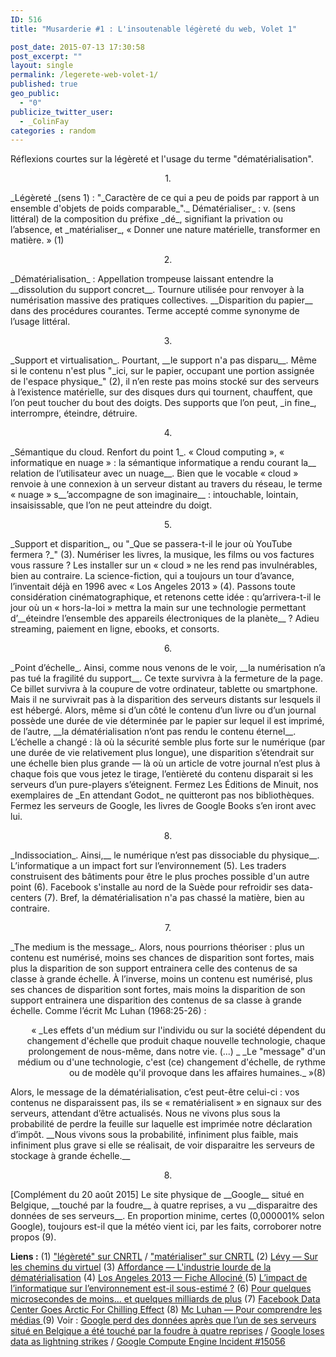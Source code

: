 ```yaml
---
ID: 516
title: "Musarderie #1 : L'insoutenable légèreté du web, Volet 1"

post_date: 2015-07-13 17:30:58
post_excerpt: ""
layout: single
permalink: /legerete-web-volet-1/
published: true
geo_public:
  - "0"
publicize_twitter_user:
  - _ColinFay
categories : random
---
```

Réflexions courtes sur la légèreté et l'usage du terme "dématérialisation".

<!--more-->
<p style="text-align: center;">1.</p>
_Légèreté _(sens 1) : "_Caractère de ce qui a peu de poids par rapport à un ensemble d'objets de poids comparable_"._
Dématérialiser_ : v. (sens littéral) de la composition du préfixe _dé_, signifiant la privation ou l’absence, et _matérialiser_, « Donner une nature matérielle, transformer en matière. » (1)
<p style="text-align: center;"> 2.</p>
_Dématérialisation_ : Appellation trompeuse laissant entendre la __dissolution du support concret__. Tournure utilisée pour renvoyer à la numérisation massive des pratiques collectives. __Disparition du papier__ dans des procédures courantes. Terme accepté comme synonyme de l’usage littéral.
<p style="text-align: center;">3.</p>
_Support et virtualisation_. Pourtant, __le support n'a pas disparu__. Même si le contenu n'est plus "_ici, sur le papier, occupant une portion assignée de l'espace physique_" (2), il n’en reste pas moins stocké sur des serveurs à l’existence matérielle, sur des disques durs qui tournent, chauffent, que l’on peut toucher du bout des doigts. Des supports que l’on peut, _in fine_, interrompre, éteindre, détruire.
<p style="text-align: center;">4.</p>
_Sémantique du cloud. Renfort du point 1_. « Cloud computing », « informatique en nuage » : la sémantique informatique a rendu courant la__ relation de l’utilisateur avec un nuage__. Bien que le vocable « cloud » renvoie à une connexion à un serveur distant au travers du réseau, le terme « nuage » s__’accompagne de son imaginaire__ : intouchable, lointain, insaisissable, que l’on ne peut atteindre du doigt.

<p style="text-align: center;">5.</p>
_Support et disparition_, ou "_Que se passera-t-il le jour où YouTube fermera ?_" (3). Numériser les livres, la musique, les films ou vos factures vous rassure ? Les installer sur un « cloud » ne les rend pas invulnérables, bien au contraire. La science-fiction, qui a toujours un tour d’avance, l’inventait déjà en 1996 avec « Los Angeles 2013 » (4). Passons toute considération cinématographique, et retenons cette idée : qu’arrivera-t-il le jour où un « hors-la-loi » mettra la main sur une technologie permettant d’__éteindre l’ensemble des appareils électroniques de la planète__ ? Adieu streaming, paiement en ligne, ebooks, et consorts.
<p style="text-align: center;">6.</p>
_Point d’échelle_. Ainsi, comme nous venons de le voir, __la numérisation n’a pas tué la fragilité du support__. Ce texte survivra à la fermeture de la page. Ce billet survivra à la coupure de votre ordinateur, tablette ou smartphone. Mais il ne survivrait pas à la disparition des serveurs distants sur lesquels il est hébergé. Alors, même si d’un côté le contenu d’un livre ou d’un journal possède une durée de vie déterminée par le papier sur lequel il est imprimé, de l’autre, __la dématérialisation n’ont pas rendu le contenu éternel__. L’échelle a changé : là où la sécurité semble plus forte sur le numérique (par une durée de vie relativement plus longue), une disparition s’étendrait sur une échelle bien plus grande — là où un article de votre journal n’est plus à chaque fois que vous jetez le tirage, l’entièreté du contenu disparait si les serveurs d’un pure-players s’éteignent. Fermez Les Éditions de Minuit, nos exemplaires de _En attendant Godot_ ne quitteront pas nos bibliothèques. Fermez les serveurs de Google, les livres de Google Books s’en iront avec lui.
<p style="text-align: center;">8.</p>
_Indissociation_. Ainsi,__ le numérique n’est pas dissociable du physique__. L’informatique a un impact fort sur l’environnement (5). Les traders construisent des bâtiments pour être le plus proches possible d'un autre point (6). Facebook s'installe au nord de la Suède pour refroidir ses data-centers (7). Bref, la dématérialisation n'a pas chassé la matière, bien au contraire.
<p style="text-align: center;">7.</p>
_The medium is the message_. Alors, nous pourrions théoriser : plus un contenu est numérisé, moins ses chances de disparition sont fortes, mais plus la disparition de son support entrainera celle des contenus de sa classe à grande échelle. À l’inverse, moins un contenu est numérisé, plus ses chances de disparition sont fortes, mais moins la disparition de son support entrainera une disparition des contenus de sa classe à grande échelle. Comme l’écrit Mc Luhan (1968:25-26) :
<p style="text-align: right;">« _Les effets d'un médium sur l'individu ou sur la société dépendent du changement d'échelle que produit chaque nouvelle technologie, chaque prolongement de nous-même, dans notre vie. (...) _
_Le "message" d'un médium ou d'une technologie, c'est (ce) changement d'échelle, de rythme ou de modèle qu'il provoque dans les affaires humaines._ »(8)</p>
Alors, le message de la dématérialisation, c’est peut-être celui-ci : vos contenus ne disparaissent pas, ils se « rematérialisent » en signaux sur des serveurs, attendant d’être actualisés. Nous ne vivons plus sous la probabilité de perdre la feuille sur laquelle est imprimée notre déclaration d’impôt. __Nous vivons sous la probabilité, infiniment plus faible, mais infiniment plus grave si elle se réalisait, de voir disparaitre les serveurs de stockage à grande échelle.__
<p style="text-align: center;">8.</p>
[Complément du 20 août 2015] Le site physique de __Google__ situé en Belgique, __touché par la foudre__ à quatre reprises, a vu __disparaitre des données de ses serveurs__. En proportion minime, certes (0,000001% selon Google), toujours est-il que la météo vient ici, par les faits, corroborer notre propos (9).

__Liens :__
<span class="tlf_cdefinition">(1) <a href="http://www.cnrtl.fr/definition/légèreté" target="_blank">"légèreté" sur CNRTL</a> / <a href="http://www.cnrtl.fr/lexicographie/matérialiser" target="_blank">"matérialiser" sur CNRTL</a>
(2) <a href="http://hypermedia.univ-paris8.fr/pierre/virtuel/virt0.htm" target="_blank">Lévy — Sur les chemins du virtuel</a>
(3) <a href="http://affordance.typepad.com/mon_weblog/2013/03/lindustrie-lourde-dematerialisation.html" target="_blank">Affordance — L'industrie lourde de la dématérialisation</a>
(4) <a href="http://www.allocine.fr/film/fichefilm_gen_cfilm=15333.html" target="_blank">Los Angeles 2013 — Fiche Allociné </a>
(5) <a href="http://www.consoglobe.com/impact-de-l-informatique-environnement-cg" target="_blank">L’impact de l’informatique sur l’environnement est-il sous-estimé ?</a>
(6) <a href="http://www.latribune.fr/entreprises-finance/banques-finance/industrie-financiere/20110713trib000636089/pour-quelques-microsecondes-de-moins-et-quelques-milliards-de-plus.html" target="_blank">Pour quelques microsecondes de moins... et quelques milliards de plus</a>
(7) <a href="http://gizmodo.com/5853819/facebook-data-center-goes-arctic-for-chilling-effect" target="_blank">Facebook Data Center Goes Arctic For Chilling Effect</a>
(8) <a href="https://fr.wikipedia.org/wiki/Pour_comprendre_les_m%C3%A9dias" target="_blank">Mc Luhan — Pour comprendre les médias </a>
(9) Voir : <a href="http://tempsreel.nouvelobs.com/en-direct/a-chaud/7115-dingueca-google-donnees-apres-serveurs-situe-belgique.html" target="_blank">Google perd des données après que l’un de ses serveurs situé en Belgique a été touché par la foudre à quatre reprises</a> / <a href="http://www.bbc.com/news/technology-33989384" target="_blank">Google loses data as lightning strikes</a> / <a href="https://status.cloud.google.com/incident/compute/15056#5719570367119360" target="_blank">Google Compute Engine Incident #15056</a>
